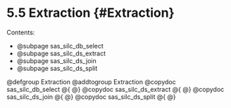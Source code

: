 # 5.5 Extraction   {#Extraction}

Contents:

- @subpage sas_silc_db_select 
- @subpage sas_silc_ds_extract
- @subpage sas_silc_ds_join
- @subpage sas_silc_ds_split

@defgroup Extraction
@addtogroup Extraction
@copydoc sas_silc_db_select
@{
@}
@copydoc sas_silc_ds_extract
@{
@}
@copydoc sas_silc_ds_join
@{
@}
@copydoc sas_silc_ds_split
@{
@}
